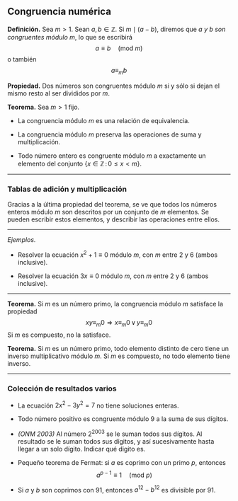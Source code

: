 ﻿## Congruencia numérica

**Definición.** Sea $m>1$. Sean $a,b\in\mathbb{Z}$. Si $m\mid (a-b)$, diremos que *$a$ y $b$ son congruentes módulo $m$*, lo que se escribirá
$$a\equiv b\quad(\textrm{mod }m)$$
o también
$$a\equiv_m b$$

**Propiedad.** Dos números son congruentes módulo $m$ si y sólo si dejan el mismo resto al ser divididos por $m$.

**Teorema.** Sea $m>1$ fijo.
- La congruencia módulo $m$ es una relación de equivalencia.

- La congruencia módulo $m$ preserva las operaciones de suma y multiplicación.

- Todo número entero es congruente módulo $m$ a exactamente un elemento del conjunto $\{x\in\mathbb{Z}\,:\,0\le x<m\}$.

---

### Tablas de adición y multiplicación

Gracias a la última propiedad del teorema, se ve que todos los números enteros módulo $m$ son descritos por un conjunto de $m$ elementos. Se pueden escribir estos elementos, y describir las operaciones entre ellos.

---

*Ejemplos.*

- Resolver la ecuación $x^2+1\equiv 0$ módulo $m$, con $m$ entre $2$ y $6$ (ambos inclusive).

- Resolver la ecuación $3x\equiv 0$ módulo $m$, con $m$ entre $2$ y $6$ (ambos inclusive).

---

**Teorema.** Si $m$ es un número primo, la congruencia módulo $m$ satisface la propiedad
$$ xy\equiv_m 0 \Longrightarrow x\equiv_m 0\,\vee\, y\equiv_m 0 $$
Si $m$ es compuesto, no la satisface.

**Teorema.** Si $m$ es un número primo, todo elemento distinto de cero tiene un inverso multiplicativo módulo $m$. Si $m$ es compuesto, no todo elemento tiene inverso.

---

### Colección de resultados varios

- La ecuación $2x^2-3y^2=7$ no tiene soluciones enteras.
- Todo número positivo es congruente módulo $9$ a la suma de sus dígitos.
- *(ONM 2003)* Al número $2^{2003}$ se le suman todos sus dígitos. Al resultado se le suman todos sus dígitos, y así sucesivamente hasta llegar a un solo dígito. Indicar qué digito es.

- Pequeño teorema de Fermat: si $a$ es coprimo con un primo $p$, entonces $$a^{p-1}\equiv 1\quad(\textrm{mod }p)$$
- Si $a$ y $b$ son coprimos con $91$, entonces $a^{12}-b^{12}$ es divisible por $91$.
